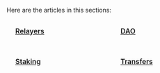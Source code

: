 Here are the articles in this sections:

<div class="sections-container">
  <div class="bridge-section-row">
    <a href="/docs/api/bridge/relays.html">
      <span class="bridge-section">Relayers</span>
    </a>
    <a href="/docs/api/bridge/dao.html">
      <span class="bridge-section">DAO</span>
    </a>
  </div>
  <div class="bridge-section-row">
    <a href="/docs/api/bridge/staking.html">
      <span class="bridge-section">Staking</span>
    </a>
    <a href="/docs/api/bridge/transfers.html">
      <span class="bridge-section">Transfers</span>
    </a>
  </div>
</div>

<style>
.bridge-section-row {
  display: flex;
  flex-wrap: wrap;
  justify-content: space-between;
  margin : 10px;
}

.sections-container a{
    flex : 1;
}
.bridge-section {
  background-color: var(--vp-c-bg-mute);
  transition: background-color 0.1s;
  width : 98%;
  display: flex;
  padding: 1rem 0 1rem 10px;
  border: 1px solid var(--vp-c-divider);
  border-radius: 8px;
  font-weight: 600;
  font-size: 16px;
  text-align: left;
  margin-bottom: 0.5rem;
  cursor: pointer;;

}
</style>

